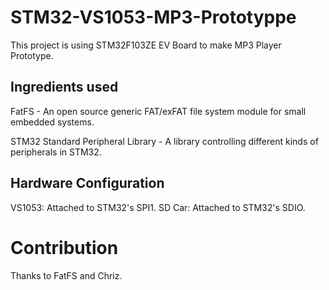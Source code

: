 # STM32-VS1053-MP3-Prototyppe

This project is using STM32F103ZE EV Board to make MP3 Player Prototype.

## Ingredients used
FatFS - An open source generic FAT/exFAT file system module for small embedded systems.

STM32 Standard Peripheral Library - A library controlling different kinds of peripherals in STM32.

## Hardware Configuration
VS1053: Attached to STM32's SPI1.
SD Car: Attached to STM32's SDIO.

# Contribution
Thanks to FatFS and Chriz.

